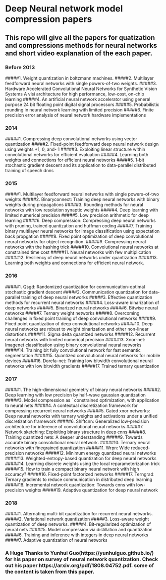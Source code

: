 # Deep Neural network model compression papers
<h2>This repo will give all the papers for quatization and compressions methods for neural networks and short video explanation of the each paper.</h2>

<h3>Before 2013</h3>
#####1. Weight quantization in boltzmann machines.
#####2. Multilayer feedforward neural networks with single powers-of-two weights.
#####3. Hardware Accelerated Convolutional Neural Networks for Synthetic Vision Systems A vlsi architecture for high performance, low-cost, on-chip learning
#####4. An artificial neural network accelerator using general purpose 24 bit floating point digital signal processors
#####5. Probabilistic rounding in neural network learning with limited precision
#####6. Finite precision error analysis of neural network hardware implementations

<h3>2014</h3>
#####1. Compressing deep convolutional networks using vector quantization
#####2. Fixed-point feedforward deep neural network design using weights +1, 0, and- 1
#####3. Exploiting linear structure within convolutional networks for efficient evaluation
#####4. Learning both weights and connections for efficient neural networks
#####5. 1-bit stochastic gradient descent and its application to data-parallel distributed training of speech dnns

<h3>2015</h3>
#####1. Multilayer feedforward neural networks with single powers-of-two weights
#####2. Binaryconnect: Training deep neural networks with binary weights during propagations
#####3. Rounding methods for neural networks with low resolution synaptic weights
#####4. Deep learning with limited numerical precision
#####5. Low precision arithmetic for deep learning
#####6. Deep compression: Compressing deep neural networks with pruning, trained quantization and huffman coding
#####7. Training binary multilayer neural networks for image classification using expectation back propgation
#####8. Fixed point optimization of deep convolutional neural networks for object recognition.
#####9. Compressing neural networks with the hashing trick
#####10. Convolutional neural networks at constrained time cost
#####11. Neural networks with few multiplication
#####12. Resiliency of deep neural networks under quantization
#####13. Learning both weights and connections for efficient neural network.

<h3>2016</h3>
#####1. Qsgd: Randomized quantization for communication-optimal stochastic gradient descent
#####2. Communication quantization for data-parallel training of deep neural networks
#####3. Effective quantization methods for recurrent neural networks
#####4. Loss-aware binarization of deep networks
#####5. Binarized neural networks
#####6. Bitwise neural networks
#####7. Ternary weight networks
#####8. Overcoming challenges in fixed point training of deep convolutional networks
#####9. Fixed point quantization of deep convolutional networks
#####10. Deep neural networks are robust to weight binarization and other non-linear distortions
#####11. Sigma delta quantized networks
#####12. Recurrent neural networks with limited numerical precision
#####13. Xnor-net: Imagenet classification using binary convolutional neural networks
#####14. Training bit fully convolutional network for fast semantic segmentation
#####15. Quantized convolutional neural networks for mobile devices
#####16. Dorefa-net: Training low bitwidth convolutional neural networks with low bitwidth gradients
#####17. Trained ternary quantization

<h3>2017</h3>
#####1. The high-dimensional geometry of binary neural networks
#####2. Deep learning with low precision by half-wave gaussian quantization
#####3. Model compression as ´ constrained optimization, with application to neural nets
#####4. A contextual discretization framework for compressing recurrent neural networks
#####5. Gated xnor networks: Deep neural networks with ternary weights and activations under a unified discretization framework
#####6. Shiftcnn: Generalized low-precision architecture for inference of convolutional neural networks
#####7. Network sketching: Exploiting binary structure in deep cnns
#####8. Training quantized nets: A deeper understanding
#####9. Towards accurate binary convolutional neural network.
#####10. Ternary neural networks with finegrained quantization
#####11. Wrpn: Wide reduced-precision networks
#####12. Minimum energy quantized neural networks
#####13. Weighted-entropy-based quantization for deep neural networks
#####14. Learning discrete weights using the local reparameterization trick
#####15. How to train a compact binary neural network with high accuracy?
#####16. Fixed-point factorized networks
#####17. Terngrad: Ternary gradients to reduce communication in distributed deep learning
#####18. Incremental network quantization: Towards cnns with low-precision weights
#####19. Adaptive quantization for deep neural network

<h3>2018</h3>
#####1. Alternating multi-bit quantization for recurrent neural networks.
#####2. Variational network quantization
#####3. Loss-aware weight quantization of deep networks.
#####4. Bit-regularized optimization of neural nets
#####5. Model compression via distillation and quantization
#####6. Training and inference with integers in deep neural networks
#####7. Adaptive quantization of neural networks

<h3>A Huge Thanks to Yunhui Guo(https://yunhuiguo.github.io/) for his paper on survey of neural network quantization. Check out his paper https://arxiv.org/pdf/1808.04752.pdf. some of the content is taken from this paper.</h3>
